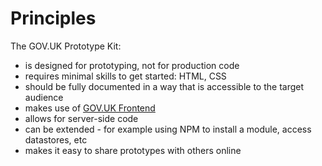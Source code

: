# Principles

The GOV.UK Prototype Kit:

- is designed for prototyping, not for production code
- requires minimal skills to get started: HTML, CSS
- should be fully documented in a way that is accessible to the target audience
- makes use of [GOV.UK Frontend](https://github.com/alphagov/govuk-frontend)
- allows for server-side code
- can be extended - for example using NPM to install a module, access datastores, etc
- makes it easy to share prototypes with others online
